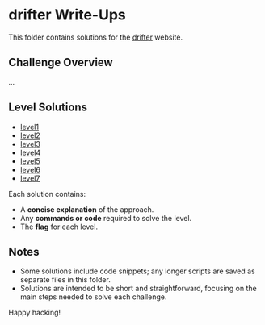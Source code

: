 # drifter Write-Ups

This folder contains solutions for the [drifter](https://overthewire.org/wargames/drifter/) website. 

## Challenge Overview
...

## Level Solutions
- [level1](./level1.md) 
- [level2](./level2.md) 
- [level3](./level3.md) 
- [level4](./level4.md) 
- [level5](./level5.md) 
- [level6](./level6.md) 
- [level7](./level7.md) 


Each solution contains:
- A **concise explanation** of the approach.
- Any **commands or code** required to solve the level.
- The **flag** for each level.

## Notes
- Some solutions include code snippets; any longer scripts are saved as separate files in this folder.
- Solutions are intended to be short and straightforward, focusing on the main steps needed to solve each challenge.
  
Happy hacking!

